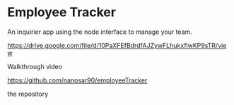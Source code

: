 # Employee Tracker

An inquirier app using the node interface to manage your team. 

https://drive.google.com/file/d/10PaXFEfBdrdfAJZywFLhukxflwKP9sTR/view

Walkthrough video

https://github.com/nanosar90/employeeTracker

the repository
